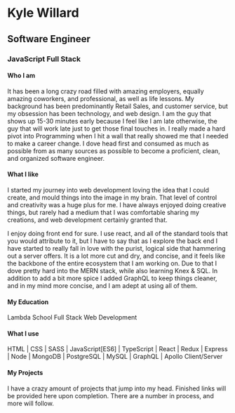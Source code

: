 # Kyle Willard
## Software Engineer
### JavaScript Full Stack

#### Who I am
It has been a long crazy road filled with amazing employers, equally amazing coworkers, and professional, as well as life lessons. 
My background has been predominantly Retail Sales, and customer service, but my obsession has been technology, and web design.
I am the guy that shows up 15-30 minutes early because I feel like I am late otherwise, the guy that will work late just to get those final touches in. 
I really made a hard pivot into Programming when I hit a wall that really showed me that I needed to make a career change. I dove head first and consumed as much as possible from as many sources as possible to become a proficient, clean, and organized software engineer. 

#### What I like
I started my journey into web development loving the idea that I could create, and mould things into the image in my brain. That level of control and creativity was a huge plus for me. I have always enjoyed doing creative things, but rarely had a medium that I was comfortable sharing my creations, and web development certainly granted that. 

I enjoy doing front end for sure. I use react, and all of the standard tools that you would attribute to it, but I have to say that as I explore the back end I have started to really fall in love with the purist, logical side that hammering out a server offers. It is a lot more cut and dry, and concise, and it feels like the backbone of the entire ecosystem that I am working on. Due to that I dove pretty hard into the MERN stack, while also learning Knex & SQL. In addition to add a bit more spice I added GraphQL to keep things cleaner, and in my mind more concise, and I am adept at using all of them. 

#### My Education
Lambda School
Full Stack Web Development

#### What I use
HTML | CSS | SASS | JavaScript[ES6] | TypeScript | React | Redux | Express | Node | MongoDB | PostgreSQL | MySQL | GraphQL | Apollo Client/Server

#### My Projects
I have a crazy amount of projects that jump into my head. Finished links will be provided here upon completion. There are a number in process, and more will follow.




